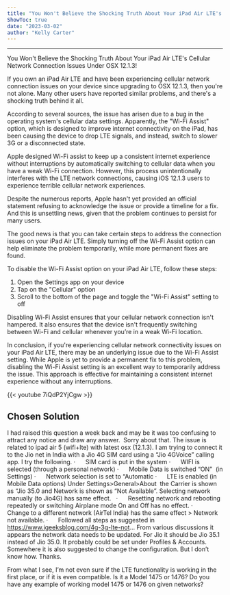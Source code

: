 ```yaml
---
title: "You Won't Believe the Shocking Truth About Your iPad Air LTE's Cellular Network Connection Issues Under OSX 12.1.3!"
ShowToc: true 
date: "2023-03-02"
author: "Kelly Carter"
---
```

*****
You Won't Believe the Shocking Truth About Your iPad Air LTE's Cellular Network Connection Issues Under OSX 12.1.3!

If you own an iPad Air LTE and have been experiencing cellular network connection issues on your device since upgrading to OSX 12.1.3, then you're not alone. Many other users have reported similar problems, and there's a shocking truth behind it all.

According to several sources, the issue has arisen due to a bug in the operating system's cellular data settings. Apparently, the "Wi-Fi Assist" option, which is designed to improve internet connectivity on the iPad, has been causing the device to drop LTE signals, and instead, switch to slower 3G or a disconnected state.

Apple designed Wi-Fi assist to keep up a consistent internet experience without interruptions by automatically switching to cellular data when you have a weak Wi-Fi connection. However, this process unintentionally interferes with the LTE network connections, causing iOS 12.1.3 users to experience terrible cellular network experiences.

Despite the numerous reports, Apple hasn't yet provided an official statement refusing to acknowledge the issue or provide a timeline for a fix. And this is unsettling news, given that the problem continues to persist for many users.

The good news is that you can take certain steps to address the connection issues on your iPad Air LTE. Simply turning off the Wi-Fi Assist option can help eliminate the problem temporarily, while more permanent fixes are found.

To disable the Wi-Fi Assist option on your iPad Air LTE, follow these steps:

1. Open the Settings app on your device
2. Tap on the "Cellular" option
3. Scroll to the bottom of the page and toggle the "Wi-Fi Assist" setting to off

Disabling Wi-Fi Assist ensures that your cellular network connection isn't hampered. It also ensures that the device isn't frequently switching between Wi-Fi and cellular whenever you’re in a weak Wi-Fi location.

In conclusion, if you're experiencing cellular network connectivity issues on your iPad Air LTE, there may be an underlying issue due to the Wi-Fi Assist setting. While Apple is yet to provide a permanent fix to this problem, disabling the Wi-Fi Assist setting is an excellent way to temporarily address the issue. This approach is effective for maintaining a consistent internet experience without any interruptions.

{{< youtube 7iQdP2YjCgw >}} 



## Chosen Solution
 I had raised this question a week back and may be it was too confusing to attract any notice and draw any answer.  Sorry about that.
The issue is related to ipad air 5 (wifi+lte) with latest osx (12.1.3). I am trying to connect it to the Jio net in India with a Jio 4G SIM card using a “Jio 4GVoice” calling app. I try the following.
·      SIM card is put in the system
·      WIFI is selected (through a personal network)
·      Mobile Data is switched “ON”  (in Settings)
·      Network selection is set to “Automatic
·      LTE is enabled (in Mobile Data options)
Under Settings>General>About  the Carrier is shown as “Jio 35.0 and Network is shown as “Not Available”. Selecting network manually (to Jio4G) has same effect.
 
·      Resetting network and rebooting repeatedly or switching Airplane mode On and Off  has no effect.
·      Change to a different network (AirTel India) has the same effect > Network not available.
·      Followed all steps as suggested in
https://www.igeeksblog.com/4g-3g-lte-not...
From various discussions it appears the network data needs to be updated. For Jio it should be Jio 35.1 instead of Jio 35.0. It probably could be set under Profiles & Accounts. Somewhere it is also suggested to change the configuration. But I don’t know how. Thanks.

 From what I see, I’m not even sure if the LTE functionality is working in the first place, or if it is even compatible.
Is it a Model 1475 or 1476?
Do you have any example of working model 1475 or 1476 on given networks?




